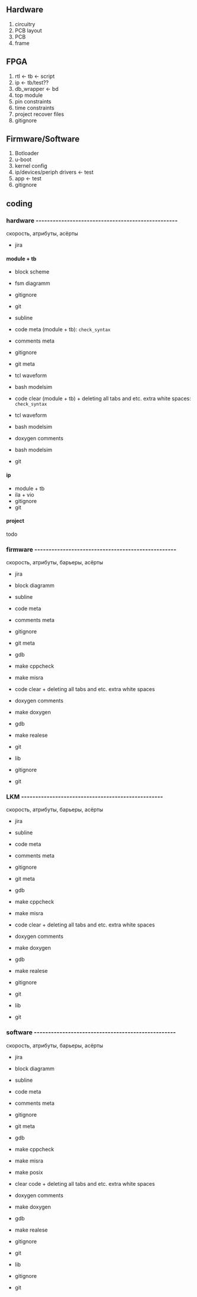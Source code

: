 ## Hardware
1. circuitry
2. PCB layout
3. PCB
4. frame

## FPGA
1. rtl <- tb <- script
2. ip <- tb/test??
3. db_wrapper <- bd
4. top module
5. pin constraints
6. time constraints
7. project recover files
8. gitignore

## Firmware/Software
1. Botloader
2. u-boot
3. kernel config
4. ip/devices/periph drivers <- test
5. app <- test
6. gitignore

## coding

### hardware --------------------------------------------------
скорость, атрибуты, асёрты

+ jira

#### module + tb
+ block scheme
+ fsm diagramm
+ gitignore
+ git

+ subline
+ code meta (module + tb): `check_syntax`
+ comments meta
+ gitignore
+ git meta
+ tcl waveform
+ bash modelsim
+ code clear (module + tb) + deleting all tabs and etc. extra white spaces: `check_syntax`
+ tcl waveform
+ bash modelsim
+ doxygen comments
+ bash modelsim
+ git

#### ip
+ module + tb
+ ila + vio
+ gitignore
+ git

#### project
todo



### firmware --------------------------------------------------
скорость, атрибуты, барьеры, асёрты

+ jira

+ block diagramm

+ subline
+ code meta
+ comments meta
+ gitignore
+ git meta
+ gdb
+ make cppcheck
+ make misra
+ code clear + deleting all tabs and etc. extra white spaces
+ doxygen comments
+ make doxygen
+ gdb
+ make realese
+ git

+ lib
+ gitignore
+ git

### LKM --------------------------------------------------
скорость, атрибуты, барьеры, асёрты

+ jira

+ subline
+ code meta
+ comments meta
+ gitignore
+ git meta
+ gdb
+ make cppcheck
+ make misra
+ code clear + deleting all tabs and etc. extra white spaces
+ doxygen comments
+ make doxygen
+ gdb
+ make realese
+ gitignore
+ git

+ lib
+ git

### software --------------------------------------------------
скорость, атрибуты, барьеры, асёрты

+ jira

+ block diagramm

+ subline
+ code meta
+ comments meta
+ gitignore
+ git meta
+ gdb
+ make cppcheck
+ make misra
+ make posix
+ clear code + deleting all tabs and etc. extra white spaces
+ doxygen comments
+ make doxygen
+ gdb
+ make realese
+ gitignore
+ git

+ lib
+ gitignore
+ git
